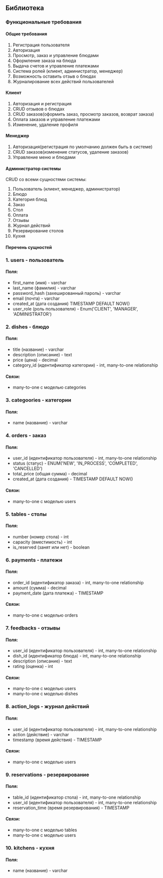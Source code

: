 ## Библиотека
### Функциональные требования
#### Общие требования

1. Регистрация пользователя
2. Авторизация
3. Просмотр, заказ и управление блюдами
4. Оформление заказа на блюда
5. Выдача счетов и управление платежами
6. Система ролей (клиент, администратор, менеджер)
7. Возможность оставить отзыв о блюдах
8. Журналирование всех действий пользователей


#### Клиент

1. Авторизация и регистрация
2. CRUD отзывов о блюдах
3. CRUD заказов(оформить заказ, просмотр заказов, возврат заказа)
4. Оплата заказов и управление платежами
5. Изменение, удаление профиля

#### Менеджер

1. Авторизация(регистрация по умолчанию должен быть в системе)
2. CRUD заказов(изменение статусов, удаление заказов)
3. Управление меню и блюдами

#### Администратор системы

CRUD со всеми сущностями системы:
1. Пользователь (клиент, менеджер, администратор)
2. Блюдо
3. Категория блюд
4. Заказ
5. Стол
6. Оплата
7. Отзывы
8. Журнал действий
9. Резервирование столов
10. Кухня

#### Перечень сущностей

### 1. users - пользователь

#### Поля:
- first_name (имя) - varchar
- last_name (фамилия) - varchar
- password_hash (захешированный пароль) - varchar
- email (почта) - varchar
- created_at (дата создания) TIMESTAMP DEFAULT NOW()
- user_role (роль пользователя) - Enum('CLIENT', 'MANAGER', 'ADMINISTRATOR')

### 2. dishes - блюдо

#### Поля:
- title (название) - varchar
- description (описание) - text
- price (цена) - decimal
- category_id (идентификатор категории) - int, many-to-one relationship

#### Связи:
- many-to-one с моделью categories

### 3. categoories - категории

#### Поля:
- name (название) - varchar

### 4. orders - заказ

#### Поля:
- user_id (идентификатор пользователя) - int, many-to-one relationship
- status (статус) - ENUM('NEW', 'IN_PROCESS', 'COMPLETED', 'CANCELLED')
- total_price (общая сумма) - decimal
- created_at (дата создания) - TIMESTAMP DEFAULT NOW()

#### Связи:
- many-to-one с моделью users

### 5. tables - столы

#### Поля:
- number (номер стола) - int
- capacity (вместимость) - int 
- is_reserved (занят или нет) - boolean

### 6. payments - платежи

#### Поля:
- order_id (идентификатор заказа) - int, many-to-one relationship
- amount (сумма) - decimal
- payment_date (дата платежа) - TIMESTAMP

#### Связи:
- many-to-one с моделью orders

### 7. feedbacks - отзывы

#### Поля:
- user_id (идентификатор пользователя) - int, many-to-one relationship
- dish_id (идентификатор блюда) - int, many-to-one relationship
- description (описание) - text
- rating (оценка) - int

#### Связи:
- many-to-one с моделью users
- many-to-one с моделью dishes

### 8. action_logs - журнал действий

#### Поля:
- user_id (идентификатор пользователя) - int, many-to-one relationship
- action (действие) - varchar
- timestamp (время действия) - TIMESTAMP

#### Связи:
- many-to-one с моделью users

### 9. reservations - резервирование

#### Поля:
- table_id (идентификатор стола) - int, many-to-one relationship
- user_id (идентификатор пользователя) - int, many-to-one relationship
- reservation_time (время резервирования) - TIMESTAMP

#### Связи:
- many-to-one с моделью tables
- many-to-one с моделью users

### 10. kitchens - кухня

#### Поля:
- name (название) - varchar
